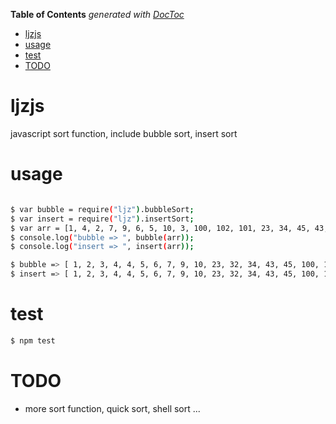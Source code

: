<!-- START doctoc generated TOC please keep comment here to allow auto update -->
<!-- DON'T EDIT THIS SECTION, INSTEAD RE-RUN doctoc TO UPDATE -->
**Table of Contents**  *generated with [DocToc](https://github.com/thlorenz/doctoc)*

- [ljzjs](#ljzjs)
- [usage](#usage)
- [test](#test)
- [TODO](#todo)

<!-- END doctoc generated TOC please keep comment here to allow auto update -->

ljzjs
=====
javascript sort function, include bubble sort, insert sort


usage
=====

```bash

$ var bubble = require("ljz").bubbleSort;
$ var insert = require("ljz").insertSort;
$ var arr = [1, 4, 2, 7, 9, 6, 5, 10, 3, 100, 102, 101, 23, 34, 45, 43, 32, 4];
$ console.log("bubble => ", bubble(arr));
$ console.log("insert => ", insert(arr));
```

```bash
$ bubble => [ 1, 2, 3, 4, 4, 5, 6, 7, 9, 10, 23, 32, 34, 43, 45, 100, 101, 102 ]
$ insert => [ 1, 2, 3, 4, 4, 5, 6, 7, 9, 10, 23, 32, 34, 43, 45, 100, 101, 102 ]
```

test
====

```bash
$ npm test
```


TODO
====
- more sort function, quick sort, shell sort ...
